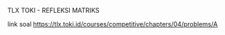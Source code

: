 TLX TOKI - REFLEKSI MATRIKS

link soal https://tlx.toki.id/courses/competitive/chapters/04/problems/A
